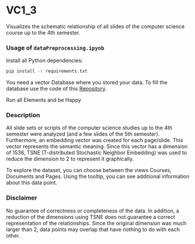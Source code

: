 # VC1_3

Visualizes the schematic relationship of all slides of the computer science course up to the 4th semester.

### Usage of `dataPreprocessing.ipynb`

Install all Python dependencies:

```bash
pip install -r requirements.txt
```

You need a vector Database where you stored your data. To fill the database use the code of this [Repository](https://github.com/lukzimmermann/TextEmbedder).

Run all Elements and be Happy

### Description

All slide sets or scripts of the computer science studies up to the 4th semester were analyzed (and a few slides of the 5th semester). Furthermore, an embedding vector was created for each page/slide. This vector represents the semantic meaning.
Since this vector has a dimension of 1536, TSNE (T-distributed Stochastic Neighbor Embedding) was used to reduce the dimension to 2 to represent it graphically.

To explore the dataset, you can choose between the views Courses, Documents and Pages. Using the tooltip, you can see additional information about this data point.

### Disclaimer

No guarantee of correctness or completeness of the data. In addition, a reduction of the dimensions using TSNE does not guarantee a correct representation of the relationships. Since the original dimension was much larger than 2, data points may overlap that have nothing to do with each other.
